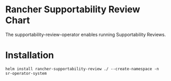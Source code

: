 # Rancher Supportability Review Chart

The supportability-review-operator enables running Supportability Reviews.

# Installation

```
helm install rancher-supportability-review ./ --create-namespace -n sr-operator-system
```
